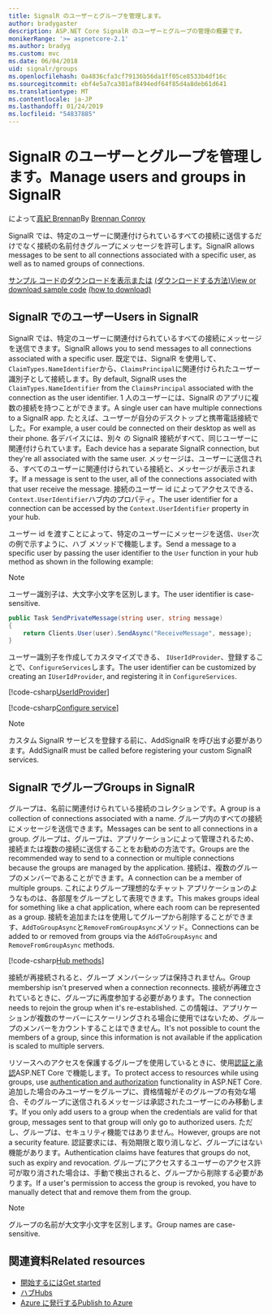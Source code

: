 ```yaml
---
title: SignalR のユーザーとグループを管理します。
author: bradygaster
description: ASP.NET Core SignalR のユーザーとグループの管理の概要です。
monikerRange: '>= aspnetcore-2.1'
ms.author: bradyg
ms.custom: mvc
ms.date: 06/04/2018
uid: signalr/groups
ms.openlocfilehash: 0a4836cfa3cf79136b56da1ff05ce8533b4df16c
ms.sourcegitcommit: ebf4e5a7ca301af8494edf64f85d4a8deb61d641
ms.translationtype: MT
ms.contentlocale: ja-JP
ms.lasthandoff: 01/24/2019
ms.locfileid: "54837885"
---
```

# <a name="manage-users-and-groups-in-signalr"></a><span data-ttu-id="e4e19-103">SignalR のユーザーとグループを管理します。</span><span class="sxs-lookup"><span data-stu-id="e4e19-103">Manage users and groups in SignalR</span></span>

<span data-ttu-id="e4e19-104">によって[真紀 Brennan](https://github.com/BrennanConroy)</span><span class="sxs-lookup"><span data-stu-id="e4e19-104">By [Brennan Conroy](https://github.com/BrennanConroy)</span></span>

<span data-ttu-id="e4e19-105">SignalR では、特定のユーザーに関連付けられているすべての接続に送信するだけでなく接続の名前付きグループにメッセージを許可します。</span><span class="sxs-lookup"><span data-stu-id="e4e19-105">SignalR allows messages to be sent to all connections associated with a specific user, as well as to named groups of connections.</span></span>

<span data-ttu-id="e4e19-106">[サンプル コードのダウンロードを表示または](https://github.com/aspnet/Docs/tree/master/aspnetcore/signalr/groups/sample/) [(ダウンロードする方法)](xref:index#how-to-download-a-sample)</span><span class="sxs-lookup"><span data-stu-id="e4e19-106">[View or download sample code](https://github.com/aspnet/Docs/tree/master/aspnetcore/signalr/groups/sample/) [(how to download)](xref:index#how-to-download-a-sample)</span></span>

## <a name="users-in-signalr"></a><span data-ttu-id="e4e19-107">SignalR でのユーザー</span><span class="sxs-lookup"><span data-stu-id="e4e19-107">Users in SignalR</span></span>

<span data-ttu-id="e4e19-108">SignalR では、特定のユーザーに関連付けられているすべての接続にメッセージを送信できます。</span><span class="sxs-lookup"><span data-stu-id="e4e19-108">SignalR allows you to send messages to all connections associated with a specific user.</span></span> <span data-ttu-id="e4e19-109">既定では、SignalR を使用して、`ClaimTypes.NameIdentifier`から、`ClaimsPrincipal`に関連付けられたユーザー識別子として接続します。</span><span class="sxs-lookup"><span data-stu-id="e4e19-109">By default, SignalR uses the `ClaimTypes.NameIdentifier` from the `ClaimsPrincipal` associated with the connection as the user identifier.</span></span> <span data-ttu-id="e4e19-110">1 人のユーザーには、SignalR のアプリに複数の接続を持つことができます。</span><span class="sxs-lookup"><span data-stu-id="e4e19-110">A single user can have multiple connections to a SignalR app.</span></span> <span data-ttu-id="e4e19-111">たとえば、ユーザーが自分のデスクトップと携帯電話接続でした。</span><span class="sxs-lookup"><span data-stu-id="e4e19-111">For example, a user could be connected on their desktop as well as their phone.</span></span> <span data-ttu-id="e4e19-112">各デバイスには、別々 の SignalR 接続がすべて、同じユーザーに関連付けられています。</span><span class="sxs-lookup"><span data-stu-id="e4e19-112">Each device has a separate SignalR connection, but they're all associated with the same user.</span></span> <span data-ttu-id="e4e19-113">メッセージは、ユーザーに送信される、すべてのユーザーに関連付けられている接続と、メッセージが表示されます。</span><span class="sxs-lookup"><span data-stu-id="e4e19-113">If a message is sent to the user, all of the connections associated with that user receive the message.</span></span> <span data-ttu-id="e4e19-114">接続のユーザー id によってアクセスできる、`Context.UserIdentifier`ハブ内のプロパティ。</span><span class="sxs-lookup"><span data-stu-id="e4e19-114">The user identifier for a connection can be accessed by the `Context.UserIdentifier` property in your hub.</span></span>

<span data-ttu-id="e4e19-115">ユーザー id を渡すことによって、特定のユーザーにメッセージを送信、`User`次の例で示すように、ハブ メソッドで機能します。</span><span class="sxs-lookup"><span data-stu-id="e4e19-115">Send a message to a specific user by passing the user identifier to the `User` function in your hub method as shown in the following example:</span></span>

> [!NOTE]
> <span data-ttu-id="e4e19-116">ユーザー識別子は、大文字小文字を区別します。</span><span class="sxs-lookup"><span data-stu-id="e4e19-116">The user identifier is case-sensitive.</span></span>

```csharp
public Task SendPrivateMessage(string user, string message)
{
    return Clients.User(user).SendAsync("ReceiveMessage", message);
}
```

<span data-ttu-id="e4e19-117">ユーザー識別子を作成してカスタマイズできる、 `IUserIdProvider`、登録することで、`ConfigureServices`します。</span><span class="sxs-lookup"><span data-stu-id="e4e19-117">The user identifier can be customized by creating an `IUserIdProvider`, and registering it in `ConfigureServices`.</span></span>

[!code-csharp[UserIdProvider](groups/sample/customuseridprovider.cs?range=4-10)]

[!code-csharp[Configure service](groups/sample/startup.cs?range=21-22,39-42)]

> [!NOTE]
> <span data-ttu-id="e4e19-118">カスタム SignalR サービスを登録する前に、AddSignalR を呼び出す必要があります。</span><span class="sxs-lookup"><span data-stu-id="e4e19-118">AddSignalR must be called before registering your custom SignalR services.</span></span>

## <a name="groups-in-signalr"></a><span data-ttu-id="e4e19-119">SignalR でグループ</span><span class="sxs-lookup"><span data-stu-id="e4e19-119">Groups in SignalR</span></span>

<span data-ttu-id="e4e19-120">グループは、名前に関連付けられている接続のコレクションです。</span><span class="sxs-lookup"><span data-stu-id="e4e19-120">A group is a collection of connections associated with a name.</span></span> <span data-ttu-id="e4e19-121">グループ内のすべての接続にメッセージを送信できます。</span><span class="sxs-lookup"><span data-stu-id="e4e19-121">Messages can be sent to all connections in a group.</span></span> <span data-ttu-id="e4e19-122">グループは、グループは、アプリケーションによって管理されるため、接続または複数の接続に送信することをお勧めの方法です。</span><span class="sxs-lookup"><span data-stu-id="e4e19-122">Groups are the recommended way to send to a connection or multiple connections because the groups are managed by the application.</span></span> <span data-ttu-id="e4e19-123">接続は、複数のグループのメンバーであることができます。</span><span class="sxs-lookup"><span data-stu-id="e4e19-123">A connection can be a member of multiple groups.</span></span> <span data-ttu-id="e4e19-124">これによりグループ理想的なチャット アプリケーションのようなものは、各部屋をグループとして表現できます。</span><span class="sxs-lookup"><span data-stu-id="e4e19-124">This makes groups ideal for something like a chat application, where each room can be represented as a group.</span></span> <span data-ttu-id="e4e19-125">接続を追加またはを使用してグループから削除することができます、`AddToGroupAsync`と`RemoveFromGroupAsync`メソッド。</span><span class="sxs-lookup"><span data-stu-id="e4e19-125">Connections can be added to or removed from groups via the `AddToGroupAsync` and `RemoveFromGroupAsync` methods.</span></span>

[!code-csharp[Hub methods](groups/sample/hubs/chathub.cs?range=15-27)]

<span data-ttu-id="e4e19-126">接続が再接続されると、グループ メンバーシップは保持されません。</span><span class="sxs-lookup"><span data-stu-id="e4e19-126">Group membership isn't preserved when a connection reconnects.</span></span> <span data-ttu-id="e4e19-127">接続が再確立されているときに、グループに再度参加する必要があります。</span><span class="sxs-lookup"><span data-stu-id="e4e19-127">The connection needs to rejoin the group when it's re-established.</span></span> <span data-ttu-id="e4e19-128">この情報は、アプリケーションが複数のサーバーにスケーリングされる場合に使用ではないため、グループのメンバーをカウントすることはできません。</span><span class="sxs-lookup"><span data-stu-id="e4e19-128">It's not possible to count the members of a group, since this information is not available if the application is scaled to multiple servers.</span></span>

<span data-ttu-id="e4e19-129">リソースへのアクセスを保護するグループを使用しているときに、使用[認証と承認](xref:signalr/authn-and-authz)ASP.NET Core で機能します。</span><span class="sxs-lookup"><span data-stu-id="e4e19-129">To protect access to resources while using groups, use [authentication and authorization](xref:signalr/authn-and-authz) functionality in ASP.NET Core.</span></span> <span data-ttu-id="e4e19-130">追加した場合のみユーザーをグループに、資格情報がそのグループの有効な場合、そのグループに送信されるメッセージは承認されたユーザーにのみ移動します。</span><span class="sxs-lookup"><span data-stu-id="e4e19-130">If you only add users to a group when the credentials are valid for that group, messages sent to that group will only go to authorized users.</span></span> <span data-ttu-id="e4e19-131">ただし、グループは、セキュリティ機能ではありません。</span><span class="sxs-lookup"><span data-stu-id="e4e19-131">However, groups are not a security feature.</span></span> <span data-ttu-id="e4e19-132">認証要求には、有効期限と取り消しなど、グループにはない機能があります。</span><span class="sxs-lookup"><span data-stu-id="e4e19-132">Authentication claims have features that groups do not, such as expiry and revocation.</span></span> <span data-ttu-id="e4e19-133">グループにアクセスするユーザーのアクセス許可が取り消された場合は、手動で検出されると、グループから削除する必要があります。</span><span class="sxs-lookup"><span data-stu-id="e4e19-133">If a user's permission to access the group is revoked, you have to manually detect that and remove them from the group.</span></span>

> [!NOTE]
> <span data-ttu-id="e4e19-134">グループの名前が大文字小文字を区別します。</span><span class="sxs-lookup"><span data-stu-id="e4e19-134">Group names are case-sensitive.</span></span>

## <a name="related-resources"></a><span data-ttu-id="e4e19-135">関連資料</span><span class="sxs-lookup"><span data-stu-id="e4e19-135">Related resources</span></span>

* [<span data-ttu-id="e4e19-136">開始するには</span><span class="sxs-lookup"><span data-stu-id="e4e19-136">Get started</span></span>](xref:tutorials/signalr)
* [<span data-ttu-id="e4e19-137">ハブ</span><span class="sxs-lookup"><span data-stu-id="e4e19-137">Hubs</span></span>](xref:signalr/hubs)
* [<span data-ttu-id="e4e19-138">Azure に発行する</span><span class="sxs-lookup"><span data-stu-id="e4e19-138">Publish to Azure</span></span>](xref:signalr/publish-to-azure-web-app)
